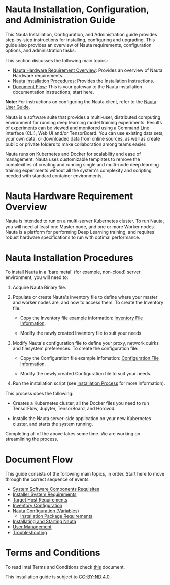# Nauta Installation, Configuration, and Administration Guide

This Nauta Installation, Configuration, and Administration guide provides step-by-step instructions for installing,   configuring and upgrading. This guide also provides an overview of Nauta requirements, configuration options, and administration tasks.
 
This section discusses the following main topics: 

- [Nauta Hardware Requirement Overview](#nauta-hardware-requirement-overview): Provides an overview of Nauta Hardware requirements.   
- [Nauta Installation Procedures](#nauta-installation-procedures): Provides the Installation Instructions.  
- [Document Flow](#document-flow): This is your gateway to the Nauta installation documentation instructions; start here. 

**Note:** For instructions on configuring the Nauta client, refer to the [Nauta User Guide](../user-guide/).

Nauta is a software suite that provides a multi-user, distributed computing environment for running deep learning model training experiments. Results of experiments can be viewed and monitored using a Command Line Interface (CLI), Web UI and/or TensorBoard. You can use existing data sets, your own data, or downloaded data from online sources, as well as create public or private folders to make collaboration among teams easier. 

Nauta runs on Kubernetes and Docker for scalability and ease of management. Nauta uses customizable templates to remove the complexities of creating and running single and multi-node deep learning training experiments without all the system's complexity and scripting needed with standard container environments.

# Nauta Hardware Requirement Overview

Nauta is intended to run on a multi-server Kubernetes cluster. To run Nauta, you will need at least one Master node, and one or more Worker nodes. Nauta is a platform for performing Deep Learning training, and requires robust hardware specifications to run with optimal performance. 

# Nauta Installation Procedures

To install Nauta in a 'bare metal' (for example, non-cloud) server environment, you will need to:

1. Acquire Nauta Binary file. 

1. Populate or create Nauta's inventory file to define where your master and worker nodes are, and how to access them. To create the Inventory file: 

    - Copy the Inventory file example information: [Inventory File Information](./Inventory_Tasks/IT.md).

   - Modify the newly created Inventory file to suit your needs. 

1. Modify Nauta's configuration file to define your proxy, network quirks and filesystem preferences. To create the configuration file: 

   - Copy the Configuration file example infomation: [Configuration File Information](./Configuration_Tasks_Variables/CTV.md).

   - Modify the newly created Configuration file to suit your needs. 

1. Run the installation script (see [Installation Process](./Installation_Process/IP.md) for more information). 

This process does the following:

- Creates a Kubernetes cluster, all the Docker files you need to run TensorFlow, Jupyter, TensorBoard, and Horovod.

- Installs the Nauta server-side application on your new Kubernetes cluster, and starts the system running.

Completing all of the above takes some time. We are working on streamlining the process. 

# Document Flow

This guide consists of the following main topics, in order. Start here to move through the correct sequence of events.

* [System Software Components Requisites](System_Software_Components_Requisites/SSCR.md)
* [Installer System Requirements](Installer_System_Requirements/ISR.md)
* [Target Host Requirements](Target_Host_Requirements/THR.md)
* [Inventory Configuration](Inventory_Tasks/IT.md)
* [Nauta Configuration (Variables)](Configuration_Tasks_Variables/CTV.md)
    * [Installation Package Requirements](Installation_Package_Requirements/IPR.md)
* [Installating and Starting Nauta](Installation_Process/IP.md)
* [User Management](User_Management/UM.md)
* [Troubleshooting](Troubleshooting/T.md)

# Terms and Conditions

To read Intel Terms and Conditions check [this](TaC.md) document.

This installation guide is subject to [CC-BY-ND 4.0](https://creativecommons.org/licenses/by-nd/4.0/).
